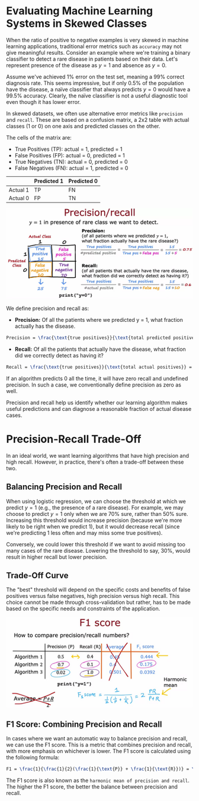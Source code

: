 # Evaluating Machine Learning Systems in Skewed Classes
When the ratio of positive to negative examples is very skewed in machine learning applications, traditional error metrics such as `accuracy` may not give meaningful results. Consider an example where we're training a binary classifier to detect a rare disease in patients based on their data. Let's represent presence of the disease as $y = 1$ and absence as $y = 0$.

Assume we've achieved 1% error on the test set, meaning a 99% correct diagnosis rate. This seems impressive, but if only 0.5% of the population have the disease, a naïve classifier that always predicts $y = 0$ would have a 99.5% accuracy. Clearly, the naïve classifier is not a useful diagnostic tool even though it has lower error. 

In skewed datasets, we often use alternative error metrics like     `precision` and `recall`. These are based on a confusion matrix, a 2x2 table with actual classes (1 or 0) on one axis and predicted classes on the other.

The cells of the matrix are:

- True Positives (TP): actual = 1, predicted = 1
- False Positives (FP): actual = 0, predicted = 1
- True Negatives (TN): actual = 0, predicted = 0
- False Negatives (FN): actual = 1, predicted = 0

| | Predicted 1 | Predicted 0 |
| --- | --- | --- |
| Actual 1 | TP | FN |
| Actual 0 | FP | TN |

![Precision and Recall](media/precision_recall.png)

We define precision and recall as:

- **Precision:** Of all the patients where we predicted y = 1, what fraction actually has the disease.

```latex
Precision = \frac{\text{true positives}}{\text{total predicted positives}} = \frac{TP}{TP + FP}
```

- **Recall:** Of all the patients that actually have the disease, what fraction did we correctly detect as having it?

```latex
Recall = \frac{\text{true positives}}{\text{total actual positives}} = \frac{TP}{TP + FN}
```

If an algorithm predicts 0 all the time, it will have zero recall and undefined precision. In such a case, we conventionally define precision as zero as well.

Precision and recall help us identify whether our learning algorithm makes useful predictions and can diagnose a reasonable fraction of actual disease cases.

# Precision-Recall Trade-Off
In an ideal world, we want learning algorithms that have high precision and high recall. However, in practice, there's often a trade-off between these two.

## Balancing Precision and Recall
When using logistic regression, we can choose the threshold at which we predict $y=1$ (e.g., the presence of a rare disease). For example, we may choose to predict $y=1$ only when we are 70% sure, rather than 50% sure. Increasing this threshold would increase precision (because we're more likely to be right when we predict 1), but it would decrease recall (since we're predicting 1 less often and may miss some true positives).

Conversely, we could lower this threshold if we want to avoid missing too many cases of the rare disease. Lowering the threshold to say, 30%, would result in higher recall but lower precision.

## Trade-Off Curve
The "best" threshold will depend on the specific costs and benefits of false positives versus false negatives, high precision versus high recall. This choice cannot be made through cross-validation but rather, has to be made based on the specific needs and constraints of the application.

![Precision-Recall Trade-Off](media/f1_score.png)

## F1 Score: Combining Precision and Recall
In cases where we want an automatic way to balance precision and recall, we can use the F1 score. This is a metric that combines precision and recall, with more emphasis on whichever is lower. The F1 score is calculated using the following formula:

```latex
F1 = \frac{1}{\frac{1}{2}(\frac{1}{\text{P}} + \frac{1}{\text{R}})} = \frac{2 \cdot \text{P} \cdot \text{R}}{\text{P} + \text{R}}
```

The F1 score is also known as the `harmonic mean of precision and recall`. The higher the F1 score, the better the balance between precision and recall.